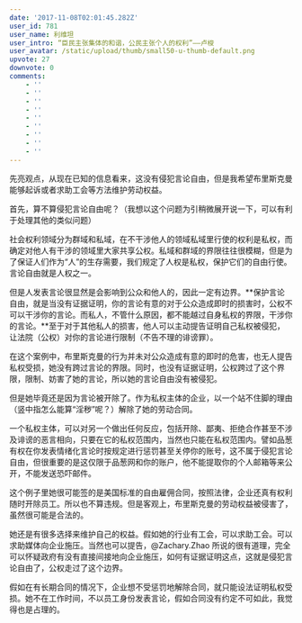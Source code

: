 ```yaml
---
date: '2017-11-08T02:01:45.282Z'
user_id: 781
user_name: 利维坦
user_intro: “臣民主张集体的和谐，公民主张个人的权利”——卢梭
user_avatar: /static/upload/thumb/small50-u-thumb-default.png
upvote: 27
downvote: 0
comments:
    - ''
    - ''
    - ''
    - ''
    - ''
    - ''
    - ''
    - ''
    - ''
---
```


先亮观点，从现在已知的信息看来，这没有侵犯言论自由，但是我希望布里斯克曼能够起诉或者求助工会等方法维护劳动权益。

  

首先，算不算侵犯言论自由呢？（我想以这个问题为引稍微展开说一下，可以有利于处理其他的类似问题）

社会权利领域分为群域和私域，在不干涉他人的领域私域里行使的权利是私权，而确定对他人有干涉的领域里大家共享公权。私域和群域的界限往往很模糊，但是为了保证人们作为“人”的生存需要，我们规定了人权是私权，保护它们的自由行使。言论自由就是人权之一。

但是人发表言论很显然是会影响到公众和他人的，因此一定有边界。**保护言论自由，就是当没有证据证明，你的言论有意的对于公众造成即时的损害时，公权不可以干涉你的言论。而私人，不管什么原因，都不能越过自身私权的界限，干涉你的言论。**至于对于其他私人的损害，他人可以主动提告证明自己私权被侵犯，让法院（公权）对你的言论进行限制（不告不理的诽谤罪）。

在这个案例中，布里斯克曼的行为并未对公众造成有意的即时的危害，也无人提告私权受损，她没有跨过言论的界限。同时，也没有证据证明，公权跨过了这个界限，限制、妨害了她的言论，所以她的言论自由没有被侵犯。

但是她毕竟还是因为言论被开除了。作为私权主体的企业，以一个站不住脚的理由（竖中指怎么能算“淫秽”呢？）解除了她的劳动合同。

一个私权主体，可以对另一个做出任何反应，包括开除、鄙夷、拒绝合作甚至不涉及诽谤的恶言相向，只要在它的私权范围内，当然也只能在私权范围内。譬如品葱有权在你发表情绪化言论时按规定进行惩罚甚至关停你的账号，这不属于侵犯言论自由，但很重要的是这仅限于品葱网和你的账户，他不能提取你的个人邮箱等来公开，不能发送恐吓邮件。

这个例子里她很可能签的是美国标准的自由雇佣合同，按照法律，企业还真有权利随时开除员工。所以也不算违规。但是客观上，布里斯克曼的劳动权益被侵害了，虽然很可能是合法的。

她还是有很多选择来维护自己的权益。假如她的行业有工会，可以求助工会。可以求助媒体向企业施压。当然也可以提告，@Zachary.Zhao 所说的很有道理，完全可以怀疑政府有没有直接间接地向企业施压，如何有证据证明这点，这就是侵犯言论自由了，公权走过了这个边界。

假如在有长期合同的情况下，企业想不受惩罚地解除合同，就只能设法证明私权受损。她不在工作时间，不以员工身份发表言论，假如合同没有约定不可如此，我觉得也是占理的。
